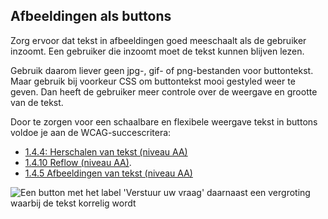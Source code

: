 ## Afbeeldingen als buttons

Zorg ervoor dat tekst in afbeeldingen goed meeschaalt als de gebruiker inzoomt. Een gebruiker die inzoomt moet de tekst kunnen blijven lezen.

Gebruik daarom liever geen jpg-, gif- of png-bestanden voor buttontekst. Maar gebruik bij voorkeur CSS om buttontekst mooi gestyled weer te geven. Dan heeft de gebruiker meer controle over de weergave en grootte van de tekst.

Door te zorgen voor een schaalbare en flexibele weergave tekst in buttons voldoe je aan de WCAG-succescritera:

- [1.4.4: Herschalen van tekst (niveau AA)](https://www.w3.org/WAI/WCAG22/Understanding/resize-text.html)
- [1.4.10 Reflow (niveau AA)](https://www.w3.org/WAI/WCAG22/Understanding/reflow.html).
- [1.4.5 Afbeeldingen van tekst (niveau AA)](https://www.w3.org/WAI/WCAG22/Understanding/images-of-text.html)

![Een button met het label 'Verstuur uw vraag' daarnaast een vergroting waarbij de tekst korrelig wordt](https://raw.githubusercontent.com/nl-design-system/documentatie/assets/richtlijnen_formulier_buttons_label-as-image.png)
